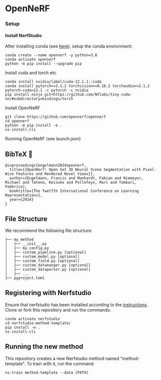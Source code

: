 # OpenNeRF


### Setup

#### Install NerfStudio

After installing conda (see [here](https://docs.anaconda.com/free/miniconda/#quick-command-line-install)), setup the conda environment:

```
conda create --name opennerf -y python=3.8
conda activate opennerf
python -m pip install --upgrade pip
```

Install cuda and torch etc
```
conda install nvidia/label/cuda-12.1.1::cuda
conda install pytorch==2.1.2 torchvision==0.16.2 torchaudio==2.1.2 pytorch-cuda=12.1 -c pytorch -c nvidia
pip install ninja git+https://github.com/NVlabs/tiny-cuda-nn/#subdirectory=bindings/torch
```

<!-- conda install -c "nvidia/label/cuda-11.8.0" cuda-toolkit
pip install torch==2.1.2+cu118 torchvision==0.16.2+cu118 --extra-index-url https://download.pytorch.org/whl/cu118
pip install ninja git+https://github.com/NVlabs/tiny-cuda-nn/#subdirectory=bindings/torch -->


Install OpenNeRF
```
git clone https://github.com/opennerf/opennerf
cd opennerf
python -m pip install -e .
ns-install-cli
```

Running OpenNeRF (see launch.json)


## BibTeX :pray:
```
@inproceedings{engelmann2024opennerf,
  title={{OpenNerf: Open Set 3D Neural Scene Segmentation with Pixel-Wise Features and Rendered Novel Views}},
  author={Engelmann, Francis and Manhardt, Fabian and Niemeyer, Michael and Tateno, Keisuke and Pollefeys, Marc and Tombari, Federico},
  booktitle={The Twelfth International Conference on Learning Representations},
  year={2024}
}
```


## File Structure
We recommend the following file structure:

```
├── my_method
│   ├── __init__.py
│   ├── my_config.py
│   ├── custom_pipeline.py [optional]
│   ├── custom_model.py [optional]
│   ├── custom_field.py [optional]
│   ├── custom_datamanger.py [optional]
│   ├── custom_dataparser.py [optional]
│   ├── ...
├── pyproject.toml
```

## Registering with Nerfstudio
Ensure that nerfstudio has been installed according to the [instructions](https://docs.nerf.studio/en/latest/quickstart/installation.html). Clone or fork this repository and run the commands:

```
conda activate nerfstudio
cd nerfstudio-method-template/
pip install -e .
ns-install-cli
```

## Running the new method
This repository creates a new Nerfstudio method named "method-template". To train with it, run the command:
```
ns-train method-template --data [PATH]
```
